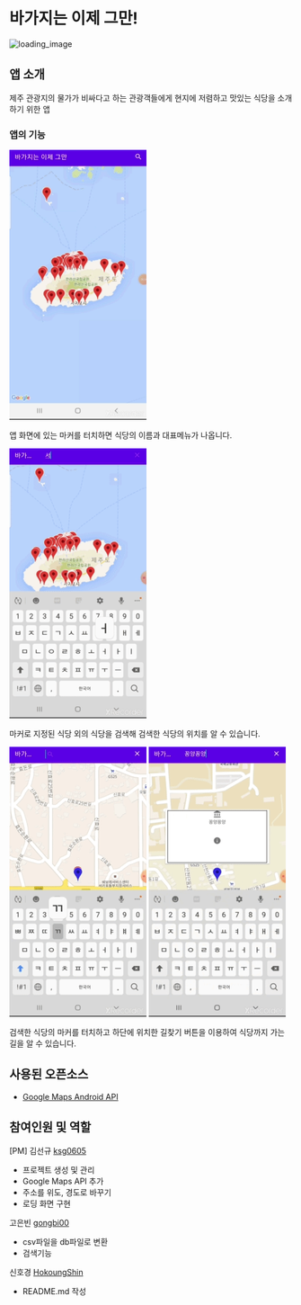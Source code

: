 # 바가지는 이제 그만!
![loading_image](https://user-images.githubusercontent.com/64388948/122505401-3e2f5480-d037-11eb-8386-3819d80e6f99.png)
## 앱 소개

제주 관광지의 물가가 비싸다고 하는 관광객들에게 현지에 저렴하고 맛있는 식당을 소개하기 위한 앱

### 앱의 기능
![기능1](Screenshot/screenshot1.gif)

앱 화면에 있는 마커를 터치하면 식당의 이름과 대표메뉴가 나옵니다.

![기능2](Screenshot/screenshot2.gif)

마커로 지정된 식당 외의 식당을 검색해 검색한 식당의 위치를 알 수 있습니다.

![기능3](Screenshot/screenshot3.gif)
![기능4](Screenshot/screenshot4.gif)

검색한 식당의 마커를 터치하고 하단에 위치한 길찾기 버튼을 이용하여 식당까지 가는 길을 알 수 있습니다.

## 사용된 오픈소스

- [Google Maps Android API](https://developers.google.com/maps/documentation?hl=ko)

## 참여인원 및 역할
[PM] 김선규 [ksg0605](https://github.com/ksg0605)

- 프로젝트 생성 및 관리
- Google Maps API 추가
- 주소를 위도, 경도로 바꾸기
- 로딩 화면 구현

고은빈 [gongbi00](https://github.com/gongbi00)

- csv파일을 db파일로 변환
- 검색기능 

신호경 [HokoungShin](https://github.com/HokoungShin)

- README.md 작성
